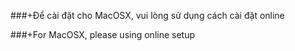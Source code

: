 ###+Để cài đặt cho MacOSX, vui lòng sử dụng cách cài đặt online

###+For MacOSX, please using online setup
